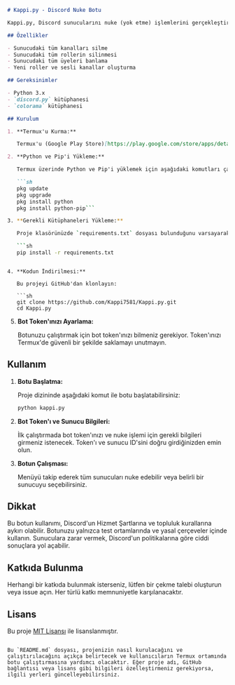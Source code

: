 ```markdown
# Kappi.py - Discord Nuke Botu

Kappi.py, Discord sunucularını nuke (yok etme) işlemlerini gerçekleştirebilen bir bot örneğidir. Bu bot, kanalları silme, roller oluşturma ve üyeleri banlama gibi işlemleri otomatik olarak yapabilir. Termux üzerinde çalıştırmak için aşağıdaki adımları takip edebilirsiniz.

## Özellikler

- Sunucudaki tüm kanalları silme
- Sunucudaki tüm rollerin silinmesi
- Sunucudaki tüm üyeleri banlama
- Yeni roller ve sesli kanallar oluşturma

## Gereksinimler

- Python 3.x
- `discord.py` kütüphanesi
- `colorama` kütüphanesi

## Kurulum

1. **Termux'u Kurma:**

   Termux'u (Google Play Store)[https://play.google.com/store/apps/details?id=com.termux] veya (F-Droid)[https://f-droid.org/packages/com.termux/] üzerinden yükleyin.

2. **Python ve Pip'i Yükleme:**

   Termux üzerinde Python ve Pip'i yüklemek için aşağıdaki komutları çalıştırın:

   ```sh
   pkg update
   pkg upgrade
   pkg install python
   pkg install python-pip```

3. **Gerekli Kütüphaneleri Yükleme:**

   Proje klasörünüzde `requirements.txt` dosyası bulunduğunu varsayarak, gerekli kütüphaneleri yüklemek için:

   ```sh
   pip install -r requirements.txt
   ```
```

4. **Kodun İndirilmesi:**

   Bu projeyi GitHub'dan klonlayın:

   ```sh
   git clone https://github.com/Kappi7581/Kappi.py.git
   cd Kappi.py
   ```

5. **Bot Token'ınızı Ayarlama:**

   Botunuzu çalıştırmak için bot token'ınızı bilmeniz gerekiyor. Token'ınızı Termux'de güvenli bir şekilde saklamayı unutmayın.

## Kullanım

1. **Botu Başlatma:**

   Proje dizininde aşağıdaki komut ile botu başlatabilirsiniz:

   ```sh
   python kappi.py
   ```

2. **Bot Token'ı ve Sunucu Bilgileri:**

   İlk çalıştırmada bot token'ınızı ve nuke işlemi için gerekli bilgileri girmeniz istenecek. Token'ı ve sunucu ID'sini doğru girdiğinizden emin olun.

3. **Botun Çalışması:**

   Menüyü takip ederek tüm sunucuları nuke edebilir veya belirli bir sunucuyu seçebilirsiniz.

## Dikkat

Bu botun kullanımı, Discord'un Hizmet Şartlarına ve topluluk kurallarına aykırı olabilir. Botunuzu yalnızca test ortamlarında ve yasal çerçeveler içinde kullanın. Sunuculara zarar vermek, Discord'un politikalarına göre ciddi sonuçlara yol açabilir.

## Katkıda Bulunma

Herhangi bir katkıda bulunmak isterseniz, lütfen bir çekme talebi oluşturun veya issue açın. Her türlü katkı memnuniyetle karşılanacaktır.

## Lisans

Bu proje [MIT Lisansı](LICENSE) ile lisanslanmıştır.
```

Bu `README.md` dosyası, projenizin nasıl kurulacağını ve çalıştırılacağını açıkça belirtecek ve kullanıcıların Termux ortamında botu çalıştırmasına yardımcı olacaktır. Eğer proje adı, GitHub bağlantısı veya lisans gibi bilgileri özelleştirmeniz gerekiyorsa, ilgili yerleri güncelleyebilirsiniz.
